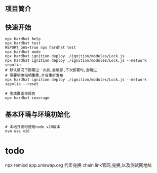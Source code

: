 ## 项目简介


## 快速开始

```shell
npx hardhat help
npx hardhat test
REPORT_GAS=true npx hardhat test
npx hardhat node
npx hardhat ignition deploy ./ignition/modules/Lock.js
npx hardhat ignition deploy ./ignition/modules/Lock.js --network sepolia
# 默认情况下部署过一次后,会缓存,下次部署时,会跳过
# 需要明确指明重置,才会重新发布
npx hardhat ignition deploy ./ignition/modules/Lock.js --network sepolia --reset

# 生成覆盖率报告
npx hardhat coverage
```



## 基本环境与环境初始化

```
# 本地开发时使用node v20版本
nvm use v20
```



# todo
npx remixd
app.uniswap.org 代币兑换
chain link官网,兑换,以及测试网地址
